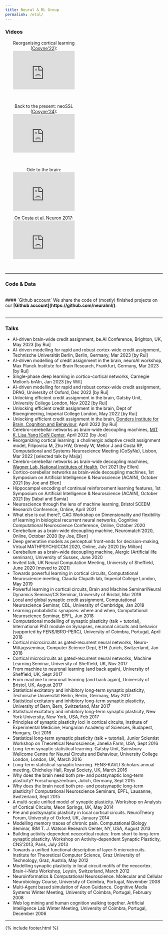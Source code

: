 ```yaml
---
title: Neural & ML Group
permalink: /etal/
---
```


### Videos


<div class="content list people" style="text-align: left;">
  <div class="list-item-people" style="width: 49%">
    <p class="list-post-title">
      <center>
        Reorganising cortical learning (<a href="https://www.cosyne.org/">Cosyne'22</a>):
          <style>.embed-container { position: relative; margin-bottom: 0px; padding-bottom: 50%; height: 0; overflow: hidden; max-width: 75%; max-height: 85%;} .embed-container iframe, .embed-container object, .embed-container embed { position: absolute; top: 0; left: 0; width: 80%; height: 55%; }</style><div class='embed-container'><iframe src='https://www.youtube.com/embed/jnYJBJ2kndA' frameborder='0' allowfullscreen></iframe></div>
        </center>      
      </p>    
   </div><br>

   <div class="list-item-people" style="width: 49%">
    <p class="list-post-title">
      <center>
        Back to the present: neoSSL (<a href="https://www.cosyne.org/">Cosyne'24</a>):
          <style>.embed-container { position: relative; margin-bottom: 0px; padding-bottom: 50%; height: 0; overflow: hidden; max-width: 75%; max-height: 85%;} .embed-container iframe, .embed-container object, .embed-container embed { position: absolute; top: 0; left: 0; width: 80%; height: 55%; }</style><div class='embed-container'><iframe src="https://www.youtube.com/embed/rNPhkhJtCc8?si=hMranGQsGHkpyzbP&amp;start=4900" frameborder='0' allowfullscreen></iframe></div>
        </center>
      </p>    
   </div><br>

</div>

<div class="content list people" style="text-align: left;">
  <div class="list-item-people" style="width: 49%">
    <p class="list-post-title">
      <center>
      	Ode to the brain:
          <style>.embed-container { position: relative; margin-bottom: 0px; padding-bottom: 50%; height: 0; overflow: hidden; max-width: 75%; max-height: 85%;} .embed-container iframe, .embed-container object, .embed-container embed { position: absolute; top: 0; left: 0; width: 80%; height: 55%; }</style><div class='embed-container'><iframe src='https://www.youtube.com/embed/JB7jSFeVz1U' frameborder='0' allowfullscreen></iframe></div>
        </center>      
      </p>    
   </div>
   <div class="list-item-people" style="width: 49%">
      <p class="list-post-title">
         <center>
         	On <a href="http://www.cell.com/neuron/fulltext/S0896-6273(17)30861-9">Costa et al. Neuron 2017</a>:
         	<style>.embed-container { position: relative; margin-bottom: 0px; padding-bottom: 50%; height: 0; overflow: hidden; max-width: 80%; max-height: 90%;} .embed-container iframe, .embed-container object, .embed-container embed { position: absolute; top: 0; left: 0; width: 100%; height: 100%; }</style><div class='embed-container'><iframe src='https://player.vimeo.com/video/249505102' width="320" height="200" frameborder='0' allowfullscreen></iframe></div>
        </center>
       </p>
    </div><br>    
</div>

<hr>

### Code & Data


<br>
#### `Github account`
We share the code of (mostly) finished projects on our <b>[Github account](https://github.com/neuralml/)</b>.
<br><br>


<hr>

### Talks

- AI-driven brain-wide credit assignment, be.AI Conference, Brighton, UK, May 2023 [by Rui]
- AI-driven modelling for rapid and robust cortex-wide credit assignment, Technische Universität Berlin, Berlin, Germany, Mar 2023 [by Rui]
- AI-driven modelling of credit assignment in the brain, neuroAI workshop, Max Planck Institute for Brain Research, Frankfurt, Germany, Mar 2023 [by Rui]
- Single-phase deep learning in cortico-cortical networks, Carnegie Mellon’s brAIn, Jan 2023 [by Will]
- AI-driven modelling for rapid and robust cortex-wide credit assignment, DPAG, University of Oxford, Dec 2022 [by Rui]
- Unlocking efficient credit assignment in the brain, Gatsby Unit, University College London, Nov 2022 [by Rui]
- Unlocking efficient credit assignment in the brain, Dept of Bioengineering, Imperial College London, May 2022 [by Rui]
- Unlocking efficient credit assignment in the brain, [Donders Institute for Brain, Cognition and Behaviour](https://www.ru.nl/donders/), April 2022 [by Rui]
- Cerebro-cerebellar networks as brain-wide decoupling machines, [MIT K. Lisa Yang ICoN Center](https://yangtan.mit.edu/k-lisa-yang-integrative-computational-neuroscience-icon-center/), April 2022 [by Joe]
- Reorganizing cortical learning: a cholinergic adaptive credit assignment model, Filipovica M, Zhu HW, Greedy W, Mellor J and Costa RP, Computational and Systems Neuroscience Meeting (CoSyNe), Lisbon, Mar 2022 [selected talk by Maija]
- Cerebro-cerebellar networks as brain-wide decoupling machines, [Wagner Lab, National Institutes of Health](http://markwagnerlab.com/), Oct 2021 [by Ellen]
- Cortico-cerebellar networks as brain-wide decoupling machines, 1st Symposium on Artificial Intelligence & Neuroscience (ACAIN), October 2021 [by Joe and Ellen]
- Hippocampal encoding of continual reinforcement learning features, 1st Symposium on Artificial Intelligence & Neuroscience (ACAIN), October 2021 [by Dabal and Samia]
- Neuroscience through the lens of machine learning, Bristol SCEEM Research Conference, Online, April 2021
- What else is out there?, CAG Workshop on Dimensionality and flexibility of learning in biological recurrent neural networks, Cognitive Computational Neuroscience Conference, Online, October 2020
- Cerebellum as a brain-wide decoupling machine, Neuromatch'2020, Online, October 2020 [by Joe, Ellen]
- Deep generative models as perceptual front-ends for decision-making, Virtual MATHPSYCH/ICCM 2020, Online, July 2020 [by Milton]
- Cerebellum as a brain-wide decoupling machine, Alergic (Artificial life seminars), University of Sussex, June 2020
- Invited talk, UK Neural Computation Meeting, University of Sheffield, June 2020 [moved to 2021]
- Towards powerful learning in cortical circuits, Computational Neuroscience meeting, Claudia Clopath lab, Imperial College London, May 2019
- Powerful learning in cortical circuits, Brain and Machine Seminar/Neural Dynamics Seminar/CS Seminar, University of Bristol, Mar 2019
- Local and global synaptic credit assignment, Computational Neuroscience Seminar, CBL, University of Cambridge, Jan 2019
- Learning probabilistic synapses: where and when, Computational Neuroscience Seminar, EPFL, Jun 2018
- Computational modelling of synaptic plasticity (talk + tutorial), International PhD module on Synapses, neuronal circuits and behavior (supported by FENS/IBRO-PERC), University of Coimbra, Portugal, April 2018
- Cortical microcircuits as gated-recurrent neural networks, Neuro-Mittagsseminar, Computer Science Dept, ETH Zurich, Switzerland, Jan 2018
- Cortical microcircuits as gated-recurrent neural networks, Machine Learning Seminar, University of Sheffield, UK, Nov 2017
- From machine to neuronal learning (and back again), University of Sheffield, UK, Sept 2017
- From machine to neuronal learning (and back again), University of Bristol, UK, August 2017
- Statistical excitatory and inhibitory long-term synaptic plasticity, Technische Universität Berlin, Berlin, Germany, May 2017
- Statistical excitatory and inhibitory long-term synaptic plasticity, University of Bern, Bern, Switzerland, Mar 2017
- Statistical excitatory and inhibitory long-term synaptic plasticity, New York University, New York, USA, Feb 2017
- Principles of synaptic plasticity loci in cortical circuits, Institute of Experimental Medicine, Hungarian Academy of Sciences, Budapest, Hungary, Oct 2016
- Statistical long-term synaptic plasticity (talk + tutorial), Junior Scientist Workshop on Theoretical Neuroscience, Janelia Farm, USA, Sept 2016
- Long-term synaptic statistical learning. Gatsby Unit, Sainsbury Wellcome Centre for Neural Circuits and Behaviour, University College London, London, UK, March 2016
- Long-term statistical synaptic learning. FENS-KAVLI Scholars annual meeting, Chicheley Hall, Royal Society, UK, March 2016
- Why does the brain need both pre- and postsynaptic long-term plasticity? Forschungszentrum, Julich, Germany, Sept 2015
- Why does the brain need both pre- and postsynaptic long-term plasticity? Computational Neuroscience Seminars, EPFL, Lausanne, Switzerland, Sept 2015
- A multi-scale unified model of synaptic plasticity. Workshop on Analysis of Cortical Circuits, Meon Springs, UK, May 2014
- Pre and postsynaptic plasticity in local cortical circuits. NeuroTheory Forum, University of Oxford, UK, January 2014
- Modelling memory traces of chronic pain. Computational Biology Seminar, IBM T. J. Watson Research Center, NY, USA, August 2013
- Building activity-dependent neocortical routes: from short to long-term synaptic plasticity. Workshop on Activity-dependent Synaptic Plasticity, CNS’2013, Paris, July 2013
- Towards a unified functional description of layer-5 microcircuits. Institute for Theoretical Computer Science, Graz University of Technology, Graz, Austria, May 2012
- Modelling synaptic plasticity in local circuit motifs of the neocortex. Brain-i-Nets Workshop, Leysin, Switzerland, March 2012
- Neuroinformatics & Computational Neuroscience. Molecular and Cellular Neurobiology Course, University of Coimbra, Portugal, November 2008
- Multi-Agent based simulation of Axon Guidance. Cognitive Media Systems Winter Meeting, University of Coimbra, Portugal, February 2008
- Web log mining and human cognition walking together. Artificial Intelligence Lab Winter Meeting, University of Coimbra, Portugal, December 2006

<!--<center>
  <style>.embed-container { position: relative; margin-bottom: -50px; padding-bottom: 50%; height: 0; overflow: hidden; max-width: 75%; max-height: 85%;} .embed-container iframe, .embed-container object, .embed-container embed { position: absolute; top: 0; left: 0; width: 100%; height: 85%; }</style><div class='embed-container'><iframe src='https://www.youtube.com/embed/JB7jSFeVz1U' frameborder='0' allowfullscreen></iframe></div>
<iframe width="75%" height="315" src="https://www.youtube.com/embed/7SXjI7zrluA" frameborder="0" allow="autoplay; encrypted-media" allowfullscreen></iframe>
</center> -->


<hr>
{% include footer.html %}